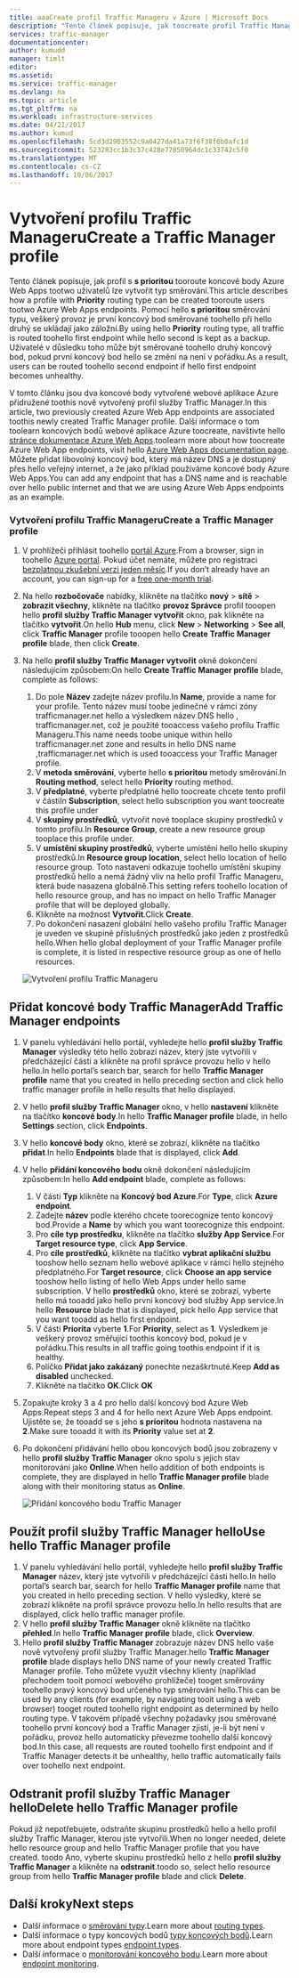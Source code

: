 ```yaml
---
title: aaaCreate profil Traffic Manageru v Azure | Microsoft Docs
description: "Tento článek popisuje, jak toocreate profil Traffic Manageru"
services: traffic-manager
documentationcenter: 
author: kumudd
manager: timlt
editor: 
ms.assetid: 
ms.service: traffic-manager
ms.devlang: na
ms.topic: article
ms.tgt_pltfrm: na
ms.workload: infrastructure-services
ms.date: 04/21/2017
ms.author: kumud
ms.openlocfilehash: 5cd3d2903552c9a0427da41a73f6f38f6b0afc1d
ms.sourcegitcommit: 523283cc1b3c37c428e77850964dc1c33742c5f0
ms.translationtype: MT
ms.contentlocale: cs-CZ
ms.lasthandoff: 10/06/2017
---
```

# <a name="create-a-traffic-manager-profile"></a><span data-ttu-id="75263-103">Vytvoření profilu Traffic Manageru</span><span class="sxs-lookup"><span data-stu-id="75263-103">Create a Traffic Manager profile</span></span>

<span data-ttu-id="75263-104">Tento článek popisuje, jak profil s **s prioritou** tooroute koncové body Azure Web Apps tootwo uživatelů lze vytvořit typ směrování.</span><span class="sxs-lookup"><span data-stu-id="75263-104">This article describes how a profile with **Priority** routing type can be created tooroute users tootwo Azure Web Apps endpoints.</span></span> <span data-ttu-id="75263-105">Pomocí hello **s prioritou** směrování typu, veškerý provoz je první koncový bod směrované toohello při hello druhý se ukládají jako záložní.</span><span class="sxs-lookup"><span data-stu-id="75263-105">By using hello **Priority** routing type, all traffic is routed toohello first endpoint while hello second is kept as a backup.</span></span> <span data-ttu-id="75263-106">Uživatelé v důsledku toho může být směrované toohello druhý koncový bod, pokud první koncový bod hello se změní na není v pořádku.</span><span class="sxs-lookup"><span data-stu-id="75263-106">As a result, users can be routed toohello second endpoint if hello first endpoint becomes unhealthy.</span></span>

<span data-ttu-id="75263-107">V tomto článku jsou dva koncové body vytvořené webové aplikace Azure přidružené toothis nově vytvořený profil služby Traffic Manager.</span><span class="sxs-lookup"><span data-stu-id="75263-107">In this article, two previously created Azure Web App endpoints are associated toothis newly created Traffic Manager profile.</span></span> <span data-ttu-id="75263-108">Další informace o tom toolearn koncových bodů webové aplikace Azure toocreate, navštivte hello [stránce dokumentace Azure Web Apps](https://docs.microsoft.com/azure/app-service-web/).</span><span class="sxs-lookup"><span data-stu-id="75263-108">toolearn more about how toocreate Azure Web App endpoints, visit hello [Azure Web Apps documentation page](https://docs.microsoft.com/azure/app-service-web/).</span></span> <span data-ttu-id="75263-109">Můžete přidat libovolný koncový bod, který má název DNS a je dostupný přes hello veřejný internet, a že jako příklad používáme koncové body Azure Web Apps.</span><span class="sxs-lookup"><span data-stu-id="75263-109">You can add any endpoint that has a DNS name and is reachable over hello public internet and that we are using Azure Web Apps endpoints as an example.</span></span>

### <a name="create-a-traffic-manager-profile"></a><span data-ttu-id="75263-110">Vytvoření profilu Traffic Manageru</span><span class="sxs-lookup"><span data-stu-id="75263-110">Create a Traffic Manager profile</span></span>
1. <span data-ttu-id="75263-111">V prohlížeči přihlásit toohello [portál Azure](http://portal.azure.com).</span><span class="sxs-lookup"><span data-stu-id="75263-111">From a browser, sign in toohello [Azure portal](http://portal.azure.com).</span></span> <span data-ttu-id="75263-112">Pokud účet nemáte, můžete pro registraci [bezplatnou zkušební verzi jeden měsíc](https://azure.microsoft.com/free/).</span><span class="sxs-lookup"><span data-stu-id="75263-112">If you don’t already have an account, you can sign-up for a [free one-month trial](https://azure.microsoft.com/free/).</span></span> 
2. <span data-ttu-id="75263-113">Na hello **rozbočovače** nabídky, klikněte na tlačítko **nový** > **sítě** > **zobrazit všechny**, klikněte na tlačítko **provoz Správce** profil tooopen hello **profil služby Traffic Manager vytvořit** okno, pak klikněte na tlačítko **vytvořit**.</span><span class="sxs-lookup"><span data-stu-id="75263-113">On hello **Hub** menu, click **New** > **Networking** > **See all**, click **Traffic Manager** profile tooopen hello **Create Traffic Manager profile** blade, then click **Create**.</span></span>
3. <span data-ttu-id="75263-114">Na hello **profil služby Traffic Manager vytvořit** okně dokončení následujícím způsobem:</span><span class="sxs-lookup"><span data-stu-id="75263-114">On hello **Create Traffic Manager profile** blade, complete as follows:</span></span>
    1. <span data-ttu-id="75263-115">Do pole **Název** zadejte název profilu.</span><span class="sxs-lookup"><span data-stu-id="75263-115">In **Name**, provide a name for your profile.</span></span> <span data-ttu-id="75263-116">Tento název musí toobe jedinečné v rámci zóny trafficmanager.net hello a výsledkem název DNS hello <name>, trafficmanager.net, což je použité tooaccess vašeho profilu Traffic Manageru.</span><span class="sxs-lookup"><span data-stu-id="75263-116">This name needs toobe unique within hello trafficmanager.net zone and results in hello DNS name <name>,trafficmanager.net which is used tooaccess your Traffic Manager profile.</span></span>
    2. <span data-ttu-id="75263-117">V **metoda směrování**, vyberte hello **s prioritou** metody směrování.</span><span class="sxs-lookup"><span data-stu-id="75263-117">In **Routing method**, select hello **Priority** routing method.</span></span>
    3. <span data-ttu-id="75263-118">V **předplatné**, vyberte předplatné hello toocreate chcete tento profil v části</span><span class="sxs-lookup"><span data-stu-id="75263-118">In **Subscription**, select hello subscription you want toocreate this profile under</span></span>
    4. <span data-ttu-id="75263-119">V **skupiny prostředků**, vytvořit nové tooplace skupiny prostředků v tomto profilu.</span><span class="sxs-lookup"><span data-stu-id="75263-119">In **Resource Group**, create a new resource group tooplace this profile under.</span></span>
    5. <span data-ttu-id="75263-120">V **umístění skupiny prostředků**, vyberte umístění hello hello skupiny prostředků.</span><span class="sxs-lookup"><span data-stu-id="75263-120">In **Resource group location**, select hello location of hello resource group.</span></span> <span data-ttu-id="75263-121">Toto nastavení odkazuje toohello umístění skupiny prostředků hello a nemá žádný vliv na hello profil Traffic Manageru, která bude nasazena globálně.</span><span class="sxs-lookup"><span data-stu-id="75263-121">This setting refers toohello location of hello resource group, and has no impact on hello Traffic Manager profile that will be deployed globally.</span></span>
    6. <span data-ttu-id="75263-122">Klikněte na možnost **Vytvořit**.</span><span class="sxs-lookup"><span data-stu-id="75263-122">Click **Create**.</span></span>
    7. <span data-ttu-id="75263-123">Po dokončení nasazení globální hello vašeho profilu Traffic Manager je uveden ve skupině příslušných prostředků jako jeden z prostředků hello.</span><span class="sxs-lookup"><span data-stu-id="75263-123">When hello global deployment of your Traffic Manager profile is complete, it is listed in respective resource group as one of hello resources.</span></span>

    ![Vytvoření profilu Traffic Manageru](./media/traffic-manager-create-profile/Create-traffic-manager-profile.png)

## <a name="add-traffic-manager-endpoints"></a><span data-ttu-id="75263-125">Přidat koncové body Traffic Manager</span><span class="sxs-lookup"><span data-stu-id="75263-125">Add Traffic Manager endpoints</span></span>

1. <span data-ttu-id="75263-126">V panelu vyhledávání hello portál, vyhledejte hello **profil služby Traffic Manager** výsledky této hello zobrazí název, který jste vytvořili v předcházející části a klikněte na profil správce provozu hello v hello hello.</span><span class="sxs-lookup"><span data-stu-id="75263-126">In hello portal’s search bar, search for hello **Traffic Manager profile** name that you created in hello preceding section and click hello traffic manager profile in hello results that hello displayed.</span></span>
2. <span data-ttu-id="75263-127">V hello **profil služby Traffic Manager** okno, v hello **nastavení** klikněte na tlačítko **koncové body**.</span><span class="sxs-lookup"><span data-stu-id="75263-127">In hello **Traffic Manager profile** blade, in hello **Settings** section, click **Endpoints**.</span></span>
3. <span data-ttu-id="75263-128">V hello **koncové body** okno, které se zobrazí, klikněte na tlačítko **přidat**.</span><span class="sxs-lookup"><span data-stu-id="75263-128">In hello **Endpoints** blade that is displayed, click **Add**.</span></span>
4. <span data-ttu-id="75263-129">V hello **přidání koncového bodu** okně dokončení následujícím způsobem:</span><span class="sxs-lookup"><span data-stu-id="75263-129">In hello **Add endpoint** blade, complete as follows:</span></span>
    1. <span data-ttu-id="75263-130">V části **Typ** klikněte na **Koncový bod Azure**.</span><span class="sxs-lookup"><span data-stu-id="75263-130">For **Type**, click **Azure endpoint**.</span></span>
    2. <span data-ttu-id="75263-131">Zadejte **název** podle kterého chcete toorecognize tento koncový bod.</span><span class="sxs-lookup"><span data-stu-id="75263-131">Provide a **Name** by which you want toorecognize this endpoint.</span></span>
    3. <span data-ttu-id="75263-132">Pro **cíle typ prostředku**, klikněte na tlačítko **služby App Service**.</span><span class="sxs-lookup"><span data-stu-id="75263-132">For **Target resource type**, click **App Service**.</span></span>
    4. <span data-ttu-id="75263-133">Pro **cíle prostředků**, klikněte na tlačítko **vybrat aplikační službu** tooshow hello seznam hello webové aplikace v rámci hello stejného předplatného.</span><span class="sxs-lookup"><span data-stu-id="75263-133">For **Target resource**, click **Choose an app service** tooshow hello listing of hello Web Apps under hello same subscription.</span></span> <span data-ttu-id="75263-134">V hello **prostředků** okno, které se zobrazí, vyberte hello má tooadd jako hello první koncový bod služby App service.</span><span class="sxs-lookup"><span data-stu-id="75263-134">In hello **Resource** blade that is displayed, pick hello App service that you want tooadd as hello first endpoint.</span></span>
    5. <span data-ttu-id="75263-135">V části **Priorita** vyberte **1**.</span><span class="sxs-lookup"><span data-stu-id="75263-135">For **Priority**, select as **1**.</span></span> <span data-ttu-id="75263-136">Výsledkem je veškerý provoz směřující toothis koncový bod, pokud je v pořádku.</span><span class="sxs-lookup"><span data-stu-id="75263-136">This results in all traffic going toothis endpoint if it is healthy.</span></span>
    6. <span data-ttu-id="75263-137">Políčko **Přidat jako zakázaný** ponechte nezaškrtnuté.</span><span class="sxs-lookup"><span data-stu-id="75263-137">Keep **Add as disabled** unchecked.</span></span>
    7. <span data-ttu-id="75263-138">Klikněte na tlačítko **OK**.</span><span class="sxs-lookup"><span data-stu-id="75263-138">Click **OK**</span></span>
5.  <span data-ttu-id="75263-139">Zopakujte kroky 3 a 4 pro hello další koncový bod Azure Web Apps.</span><span class="sxs-lookup"><span data-stu-id="75263-139">Repeat steps 3 and 4 for hello next Azure Web Apps endpoint.</span></span> <span data-ttu-id="75263-140">Ujistěte se, že tooadd se s jeho **s prioritou** hodnota nastavena na **2**.</span><span class="sxs-lookup"><span data-stu-id="75263-140">Make sure tooadd it with its **Priority** value set at **2**.</span></span>
6.  <span data-ttu-id="75263-141">Po dokončení přidávání hello obou koncových bodů jsou zobrazeny v hello **profil služby Traffic Manager** okno spolu s jejich stav monitorování jako **Online**.</span><span class="sxs-lookup"><span data-stu-id="75263-141">When hello addition of both endpoints is complete, they are displayed in hello **Traffic Manager profile** blade along with their monitoring status as **Online**.</span></span>

    ![Přidání koncového bodu Traffic Manager](./media/traffic-manager-create-profile/add-traffic-manager-endpoint.png)

## <a name="use-hello-traffic-manager-profile"></a><span data-ttu-id="75263-143">Použít profil služby Traffic Manager hello</span><span class="sxs-lookup"><span data-stu-id="75263-143">Use hello Traffic Manager profile</span></span>
1.  <span data-ttu-id="75263-144">V panelu vyhledávání hello portál, vyhledejte hello **profil služby Traffic Manager** název, který jste vytvořili v předcházející části hello.</span><span class="sxs-lookup"><span data-stu-id="75263-144">In hello portal’s search bar, search for hello **Traffic Manager profile** name that you created in hello preceding section.</span></span> <span data-ttu-id="75263-145">V hello výsledky, které se zobrazí klikněte na profil správce provozu hello.</span><span class="sxs-lookup"><span data-stu-id="75263-145">In hello results that are displayed, click hello traffic manager profile.</span></span>
2. <span data-ttu-id="75263-146">V hello **profil služby Traffic Manager** okně klikněte na tlačítko **přehled**.</span><span class="sxs-lookup"><span data-stu-id="75263-146">In hello **Traffic Manager profile** blade, click **Overview**.</span></span>
3. <span data-ttu-id="75263-147">Hello **profil služby Traffic Manager** zobrazuje název DNS hello vaše nově vytvořený profil služby Traffic Manager.</span><span class="sxs-lookup"><span data-stu-id="75263-147">hello **Traffic Manager profile** blade displays hello DNS name of your newly created Traffic Manager profile.</span></span> <span data-ttu-id="75263-148">Toho můžete využít všechny klienty (například přechodem tooit pomocí webového prohlížeče) tooget směrovány toohello pravý koncový bod určeného typ směrování hello.</span><span class="sxs-lookup"><span data-stu-id="75263-148">This can be used by any clients (for example, by navigating tooit using a web browser) tooget routed toohello right endpoint as determined by hello routing type.</span></span> <span data-ttu-id="75263-149">V takovém případě všechny požadavky jsou směrované toohello první koncový bod a Traffic Manager zjistí, je-li být není v pořádku, provoz hello automaticky převezme toohello další koncový bod.</span><span class="sxs-lookup"><span data-stu-id="75263-149">In this case, all requests are routed toohello first endpoint and if Traffic Manager detects it be unhealthy, hello traffic automatically fails over toohello next endpoint.</span></span>

## <a name="delete-hello-traffic-manager-profile"></a><span data-ttu-id="75263-150">Odstranit profil služby Traffic Manager hello</span><span class="sxs-lookup"><span data-stu-id="75263-150">Delete hello Traffic Manager profile</span></span>
<span data-ttu-id="75263-151">Pokud již nepotřebujete, odstraňte skupinu prostředků hello a hello profil služby Traffic Manager, kterou jste vytvořili.</span><span class="sxs-lookup"><span data-stu-id="75263-151">When no longer needed, delete hello resource group and hello Traffic Manager profile that you have created.</span></span> <span data-ttu-id="75263-152">toodo Ano, vyberte skupinu prostředků hello z hello **profil služby Traffic Manager** a klikněte na **odstranit**.</span><span class="sxs-lookup"><span data-stu-id="75263-152">toodo so, select hello resource group from hello **Traffic Manager profile** blade and click **Delete**.</span></span>

## <a name="next-steps"></a><span data-ttu-id="75263-153">Další kroky</span><span class="sxs-lookup"><span data-stu-id="75263-153">Next steps</span></span>

- <span data-ttu-id="75263-154">Další informace o [směrování typy](traffic-manager-routing-methods.md).</span><span class="sxs-lookup"><span data-stu-id="75263-154">Learn more about [routing types](traffic-manager-routing-methods.md).</span></span>
- <span data-ttu-id="75263-155">Další informace o typy koncových bodů [typy koncových bodů](traffic-manager-endpoint-types.md).</span><span class="sxs-lookup"><span data-stu-id="75263-155">Learn more about endpoint types [endpoint types](traffic-manager-endpoint-types.md).</span></span>
- <span data-ttu-id="75263-156">Další informace o [monitorování koncového bodu](traffic-manager-monitoring.md).</span><span class="sxs-lookup"><span data-stu-id="75263-156">Learn more about [endpoint monitoring](traffic-manager-monitoring.md).</span></span>



